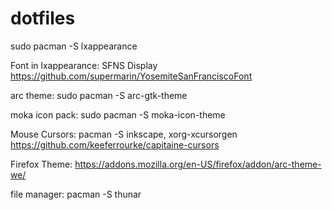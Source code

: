 # dotfiles

sudo pacman -S lxappearance

Font in lxappearance:
SFNS Display
https://github.com/supermarin/YosemiteSanFranciscoFont

arc theme:
sudo pacman -S arc-gtk-theme

moka icon pack:
sudo pacman -S moka-icon-theme

Mouse Cursors:
pacman -S inkscape, xorg-xcursorgen
https://github.com/keeferrourke/capitaine-cursors

Firefox Theme:
https://addons.mozilla.org/en-US/firefox/addon/arc-theme-we/


file manager:
pacman -S thunar
